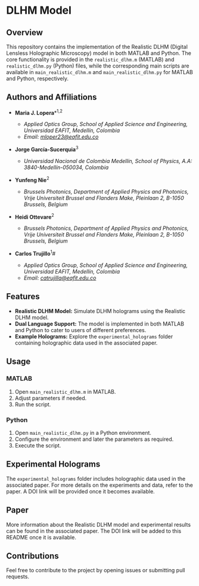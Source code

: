 # DLHM Model


## Overview

This repository contains the implementation of the Realistic DLHM (Digital Lensless Holographic Microscopy) model in both MATLAB and Python. The core functionality is provided in the `realistic_dlhm.m` (MATLAB) and `realistic_dlhm.py` (Python) files, while the corresponding main scripts are available in `main_realistic_dlhm.m` and `main_realistic_dlhm.py` for MATLAB and Python, respectively.

## Authors and Affiliations

- **Maria J. Lopera***<sup>1,2</sup>
  - *Applied Optics Group, School of Applied Science and Engineering, Universidad EAFIT, Medellín, Colombia*
  - *Email: mloper23@eafit.edu.co*

- **Jorge García-Sucerquia**<sup>3</sup>
  - *Universidad Nacional de Colombia Medellín, School of Physics, A.A: 3840-Medellín-050034, Colombia*

- **Yunfeng Nie**<sup>2</sup>
  - *Brussels Photonics, Department of Applied Physics and Photonics, Vrije Universiteit Brussel and Flanders Make, Pleinlaan 2, B-1050 Brussels, Belgium*

- **Heidi Ottevare**<sup>2</sup>
  - *Brussels Photonics, Department of Applied Physics and Photonics, Vrije Universiteit Brussel and Flanders Make, Pleinlaan 2, B-1050 Brussels, Belgium*

- **Carlos Trujillo**<sup>1</sup>#
  - *Applied Optics Group, School of Applied Science and Engineering, Universidad EAFIT, Medellín, Colombia*
  - *Email: catrujilla@eafit.edu.co*

## Features

- **Realistic DLHM Model:** Simulate DLHM holograms using the Realistic DLHM model.
- **Dual Language Support:** The model is implemented in both MATLAB and Python to cater to users of different preferences.
- **Example Holograms:** Explore the `experimental_holograms` folder containing holographic data used in the associated paper.

## Usage

### MATLAB

1. Open `main_realistic_dlhm.m` in MATLAB.
2. Adjust parameters if needed.
3. Run the script.

### Python

1. Open `main_realistic_dlhm.py` in a Python environment.
2. Configure the environment and later the parameters as required.
3. Execute the script.

## Experimental Holograms

The `experimental_holograms` folder includes holographic data used in the associated paper. For more details on the experiments and data, refer to the paper. A DOI link will be provided once it becomes available.

## Paper

More information about the Realistic DLHM model and experimental results can be found in the associated paper. The DOI link will be added to this README once it is available.

## Contributions

Feel free to contribute to the project by opening issues or submitting pull requests.

